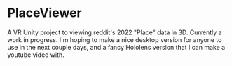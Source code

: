 # PlaceViewer
A VR Unity project to viewing  reddit's 2022 "Place" data in 3D.
Currently a work in progress. I'm hoping to make a nice desktop version for anyone to use in the next couple days, and a fancy Hololens version that I can make a youtube video with.
